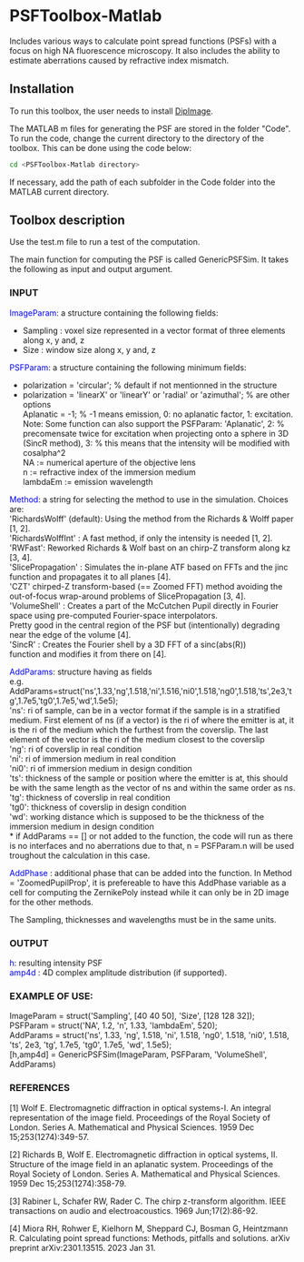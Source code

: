 # PSFToolbox-Matlab
Includes various ways to calculate point spread functions (PSFs) with a focus on high NA fluorescence microscopy. It also includes the ability to estimate aberrations caused by refractive index mismatch.


## Installation

To run this toolbox, the user needs to install [DipImage](https://diplib.org/).  

The MATLAB m files for generating the PSF are stored in the folder "Code". To run the code, change the current directory to the directory of the toolbox. This can be done using the code below:
```bash
cd <PSFToolbox-Matlab directory> 
```
If necessary, add the path of each subfolder in the Code folder into the MATLAB current directory. 

## Toolbox description

Use the test.m file to run a test of the computation. 

The main function for computing the PSF is called GenericPSFSim. It takes the following as input and output argument.

### INPUT <br>
<font color='blue'>ImageParam</font>: a structure containing the following fields: <br>
* Sampling : voxel size represented in a vector format of three elements along x, y and, z <br>
* Size : window size along x, y and, z  <br>

<font color='blue'>PSFParam</font>: a structure containing the following minimum fields: <br>
* polarization = 'circular';  % default if not mentionned in the structure <br>
* polarization = 'linearX' or 'linearY' or 'radial' or 'azimuthal'; % are other options <br>
        Aplanatic = -1;  % -1 means emission, 0: no aplanatic factor, 1: excitation. <br>
            Note: Some function can also support the PSFParam: 'Aplanatic', 2: % precomensate twice for excitation when projecting onto a sphere in 3D (SincR method), 
            3: % this means that the intensity will be modified with cosalpha^2  <br>
        NA := numerical aperture of the objective lens <br>
        n := refractive index of the immersion medium <br>
        lambdaEm := emission wavelength <br>

<font color='blue'>Method</font>: a string for selecting the method to use in the simulation. Choices are: <br>
        'RichardsWolff' (default): Using the method from the Richards & Wolff paper [1, 2]. <br>
        'RichardsWolffInt' : A fast method, if only the intensity is needed [1, 2]. <br>
        'RWFast': Reworked Richards & Wolf bast on an chirp-Z transform along kz [3, 4]. <br>
        'SlicePropagation' : Simulates the in-plane ATF based on FFTs and the jinc function and propagates it to all planes [4]. <br>
        'CZT' chirped-Z transform-based (== Zoomed FFT) method avoiding the out-of-focus wrap-around problems of SlicePropagation [3, 4]. <br>
        'VolumeShell' : Creates a part of the McCutchen Pupil directly in Fourier space using pre-computed Fourier-space interpolators. <br>
        Pretty good in the central region of the PSF but (intentionally) degrading near the edge of the volume [4]. <br>
        'SincR' :  Creates the Fourier shell by a 3D FFT of a sinc(abs(R)) <br>
        function and modifies it from there on [4]. <br>

<font color='blue'>AddParams</font>: structure having as fields <br>
                        e.g. AddParams=struct('ns',1.33,'ng',1.518,'ni',1.516,'ni0',1.518,'ng0',1.518,'ts',2e3,'tg',1.7e5,'tg0',1.7e5,'wd',1.5e5); <br>
                          'ns': ri of sample, can be in a vector format if the sample is in a stratified medium.  First element of ns (if a vector) is the ri of where the emitter is at, 
                          it is the ri of the medium which the furthest from the coverslip. The last element of the vector is the ri of the medium closest to the coverslip <br>
                          'ng': ri of coverslip in real condition <br>
                          'ni': ri of immersion medium in real condition <br>
                          'ni0': ri of immersion medium in design condition <br>
                          'ts': thickness of the sample or position where the emitter is at, this should be with the same length as the vector of ns and within the same order as ns. <br>
                          'tg': thickness of coverslip in real condition <br>
                          'tg0': thickness of coverslip in design condition <br>
                          'wd': working distance which is supposed to be the thickness of the immersion medium in design condition <br>
          * if AddParams == [] or not added to the function, the code will run as there is no interfaces and no aberrations due to that, n = PSFParam.n will be used troughout the calculation in this case. <br>

   <font color='blue'>AddPhase</font> : additional phase that can be added into the function. In Method = 'ZoomedPupilProp', it is prefereable to have this AddPhase variable as a cell for computing the ZernikePoly instead while it can only be in 2D image for the other methods. 
  
  The Sampling, thicknesses and wavelengths must be in the same units.

  ### OUTPUT <br>
  <font color='blue'>h</font>: resulting intensity PSF <br>
  <font color='blue'>amp4d</font> : 4D complex amplitude distribution (if supported). <br>
  
  ### EXAMPLE OF USE: <br>
  ImageParam = struct('Sampling', [40 40 50], 'Size', [128 128 32]); <br>
  PSFParam = struct('NA', 1.2, 'n', 1.33, 'lambdaEm', 520); <br>
  AddParams = struct('ns', 1.33, 'ng', 1.518, 'ni', 1.518, 'ng0', 1.518, 'ni0', 1.518, 'ts', 2e3, 'tg', 1.7e5, 'tg0', 1.7e5, 'wd', 1.5e5); <br>
  [h,amp4d] = GenericPSFSim(ImageParam, PSFParam, 'VolumeShell', AddParams) <br>

  ### REFERENCES

  [1] Wolf E. Electromagnetic diffraction in optical systems-I. An integral representation of the image field. Proceedings of the Royal Society of London. Series A. Mathematical and Physical Sciences. 1959 Dec 15;253(1274):349-57.

  [2] Richards B, Wolf E. Electromagnetic diffraction in optical systems, II. Structure of the image field in an aplanatic system. Proceedings of the Royal Society of London. Series A. Mathematical and Physical Sciences. 1959 Dec 15;253(1274):358-79.

  [3] Rabiner L, Schafer RW, Rader C. The chirp z-transform algorithm. IEEE transactions on audio and electroacoustics. 1969 Jun;17(2):86-92.
  
  [4] Miora RH, Rohwer E, Kielhorn M, Sheppard CJ, Bosman G, Heintzmann R. Calculating point spread functions: Methods, pitfalls and solutions. arXiv preprint arXiv:2301.13515. 2023 Jan 31.
